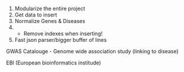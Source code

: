 1. Modularize the entire project
2. Get data to insert
3. Normalize Genes & Diseases
4. * Remove indexes when inserting!
5. Fast json parser/bigger buffer of lines

GWAS Catalouge - Genome wide association study (linking to disease)

EBI (European bioinformatics institude)

